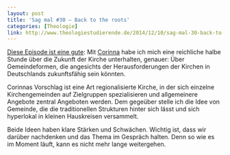 ```yaml
---
layout: post
title: 'Sag mal #30 – Back to the roots'
categories: [Theologie]
link: http://www.theologiestudierende.de/2014/12/10/sag-mal-30-back-to-the-roots/
---
```


[Diese Episode ist eine gute](http://www.theologiestudierende.de/2014/12/10/sag-mal-30-back-to-the-roots/): Mit [Corinna](http://www.theologiestudierende.de/author/ichthys-corinnaarcor-de/) habe ich mich eine reichliche halbe Stunde über die Zukunft der Kirche unterhalten, genauer: Über Gemeindeformen, die angesichts der Herausforderungen der Kirchen in Deutschlands zukunftsfähig sein könnten.

Corinnas Vorschlag ist eine Art regionalisierte Kirche, in der sich einzelne Kirchengemeinden auf Zielgruppen spezialisieren und allgemeinere Angebote zentral Angeboten werden. Dem gegeüber stelle ich die Idee von Gemeinde, die die traditionellen Strukturen hinter sich lässt und sich hyperlokal in kleinen Hauskreisen versammelt.

Beide Ideen haben klare Stärken und Schwächen. Wichtig ist, dass wir darüber nachdenken und das Thema im Gespräch halten. Denn so wie es im Moment läuft, kann es nicht mehr lange weitergehen.